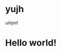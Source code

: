 # yujh
uihjmf
<DOCTYPE html>
<html>
<head>
  <title>Hello world</title>
  </head>
<body>
  <h1>Hello world!</h1>
</body>
</html>

